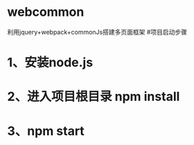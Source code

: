 # webcommon
利用jquery+webpack+commonJs搭建多页面框架
#项目启动步骤

# 1、安装node.js
# 2、进入项目根目录 npm install 
# 3、npm start 


